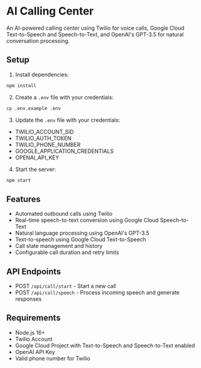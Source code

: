 # AI Calling Center

An AI-powered calling center using Twilio for voice calls, Google Cloud Text-to-Speech and Speech-to-Text, and OpenAI's GPT-3.5 for natural conversation processing.

## Setup

1. Install dependencies:
```bash
npm install
```

2. Create a `.env` file with your credentials:
```bash
cp .env.example .env
```

3. Update the `.env` file with your credentials:
- TWILIO_ACCOUNT_SID
- TWILIO_AUTH_TOKEN
- TWILIO_PHONE_NUMBER
- GOOGLE_APPLICATION_CREDENTIALS
- OPENAI_API_KEY

4. Start the server:
```bash
npm start
```

## Features

- Automated outbound calls using Twilio
- Real-time speech-to-text conversion using Google Cloud Speech-to-Text
- Natural language processing using OpenAI's GPT-3.5
- Text-to-speech using Google Cloud Text-to-Speech
- Call state management and history
- Configurable call duration and retry limits

## API Endpoints

- POST `/api/call/start` - Start a new call
- POST `/api/call/speech` - Process incoming speech and generate responses

## Requirements

- Node.js 16+
- Twilio Account
- Google Cloud Project with Text-to-Speech and Speech-to-Text enabled
- OpenAI API Key
- Valid phone number for Twilio
